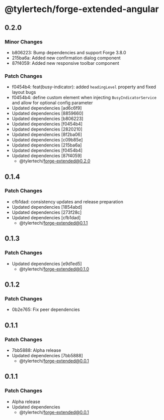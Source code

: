 # @tylertech/forge-extended-angular

## 0.2.0

### Minor Changes

- b806223: Bump dependencies and support Forge 3.8.0
- 215ba6a: Added new confirmation dialog component
- 87f4059: Added new responsive toolbar component

### Patch Changes

- f0454b4: feat(busy-indicator): added `headingLevel` property and fixed layout bugs
- f0454b4: define custom element when injecting `BusyIndicatorService` and allow for optional config parameter
- Updated dependencies [ad6c6f9]
- Updated dependencies [8859660]
- Updated dependencies [b806223]
- Updated dependencies [f0454b4]
- Updated dependencies [2820210]
- Updated dependencies [8f2ba06]
- Updated dependencies [c09b85e]
- Updated dependencies [215ba6a]
- Updated dependencies [f0454b4]
- Updated dependencies [87f4059]
  - @tylertech/forge-extended@0.2.0

## 0.1.4

### Patch Changes

- cfb1dad: consistency updates and release preparation
- Updated dependencies [1854abd]
- Updated dependencies [273f28c]
- Updated dependencies [cfb1dad]
  - @tylertech/forge-extended@0.1.1

## 0.1.3

### Patch Changes

- Updated dependencies [e9d1ed5]
  - @tylertech/forge-extended@0.1.0

## 0.1.2

### Patch Changes

- 0b2e765: Fix peer dependencies

## 0.1.1

### Patch Changes

- 7bb5888: Alpha release
- Updated dependencies [7bb5888]
  - @tylertech/forge-extended@0.0.1

## 0.1.1

### Patch Changes

- Alpha release
- Updated dependencies
  - @tylertech/forge-extended@0.0.1

